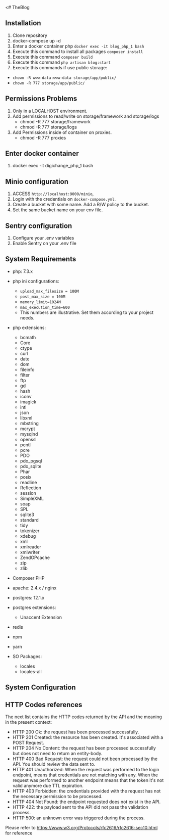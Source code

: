 <# TheBlog
 
 ## Installation
 1. Clone repository
 2. docker-compose up -d
 3. Enter a docker container php `docker exec -it blog_php_1 bash`
 4. Execute this command to install all packages `composer install`
 5. Execute this command `composer build`
 6. Execute this command `php artisan blog:start`
 7. Execute this commands if use public storage:
   - `chown -R www-data:www-data storage/app/public/`
   - `chown -R 777 storage/app/public/`
 
 ## Permissions Problems
 1. Only in a LOCALHOST environment.
 2. Add permissions to read/write on storage/framework and storage/logs
    - chmod -R 777 storage/framework
    - chmod -R 777 storage/logs
 3. Add Permissions inside of container on proxies.
    - chmod -R 777 proxies
    
 ## Enter docker container       
 1. docker exec -it digichange_php_1 bash
   
 ## Minio configuration
 1. ACCESS `http://localhost:9000/minio`,
 2. Login with the credentials on `docker-compose.yml`.
 3. Create a bucket with some name. Add a R/W policy to the bucket.
 4. Set the same bucket name on your env file.
 
 ## Sentry configuration
 1. Configure your .env variables
 2. Enable Sentry on your .env file
 
 ## System Requirements
 * php: 7.3.x
 * php ini configurations:
     * `upload_max_filesize = 100M`
     * `post_max_size = 100M`
     * `memory_limit=1024M`
     * `max_execution_time=600`
     * This numbers are illustrative. Set them according to your project needs.  
 
 * php extensions:
     * bcmath
     * Core
     * ctype
     * curl
     * date
     * dom
     * fileinfo
     * filter
     * ftp
     * gd
     * hash
     * iconv
     * imagick
     * intl
     * json
     * libxml
     * mbstring
     * mcrypt
     * mysqlnd
     * openssl
     * pcntl
     * pcre
     * PDO
     * pdo_pgsql
     * pdo_sqlite
     * Phar
     * posix
     * readline
     * Reflection
     * session
     * SimpleXML
     * soap
     * SPL
     * sqlite3
     * standard
     * tidy
     * tokenizer
     * xdebug
     * xml
     * xmlreader
     * xmlwriter
     * ZendOPcache
     * zip
     * zlib
 * Composer PHP
 * apache: 2.4.x / nginx
 * postgres: 12.1.x
 * postgres extensions:
   * Unaccent Extension
 * redis
 * npm
 * yarn 
 * SO Packages:
     * locales
     * locales-all
 
 ## System Configuration
 
  ## HTTP Codes references
 The next list contains the HTTP codes returned by the API and the meaning in the present context:
 
 * HTTP 200 Ok: the request has been processed successfully.
 * HTTP 201 Created: the resource has been created. It's associated with a POST Request.
 * HTTP 204 No Content: the request has been processed successfully but does not need to return an entity-body.
 * HTTP 400 Bad Request: the request could not been processed by the API. You should review the data sent to.
 * HTTP 401 Unauthorized: When the request was performed to the login endpoint, means that credentials are not matching with any. When the request was performed to another endpoint means that the token it's not valid anymore due TTL expiration.
 * HTTP 403 Forbidden: the credentials provided with the request has not the necessary permission to be processed.
 * HTTP 404 Not Found: the endpoint requested does not exist in the API. 
 * HTTP 422: the payload sent to the API did not pass the validation process.
 * HTTP 500: an unknown error was triggered during the process.
 
 Please refer to https://www.w3.org/Protocols/rfc2616/rfc2616-sec10.html for reference
